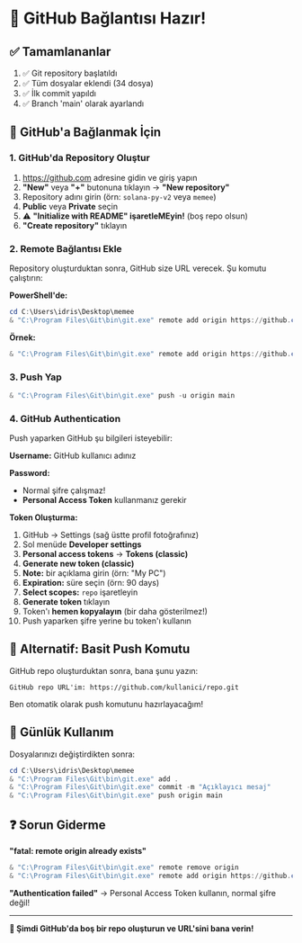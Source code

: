 # 🎉 GitHub Bağlantısı Hazır!

## ✅ Tamamlananlar

1. ✅ Git repository başlatıldı
2. ✅ Tüm dosyalar eklendi (34 dosya)
3. ✅ İlk commit yapıldı
4. ✅ Branch 'main' olarak ayarlandı

## 🔗 GitHub'a Bağlanmak İçin

### 1. GitHub'da Repository Oluştur

1. https://github.com adresine gidin ve giriş yapın
2. **"New"** veya **"+"** butonuna tıklayın → **"New repository"**
3. Repository adını girin (örn: `solana-py-v2` veya `memee`)
4. **Public** veya **Private** seçin
5. ⚠️ **"Initialize with README" işaretleMEyin!** (boş repo olsun)
6. **"Create repository"** tıklayın

### 2. Remote Bağlantısı Ekle

Repository oluşturduktan sonra, GitHub size URL verecek. Şu komutu çalıştırın:

**PowerShell'de:**
```powershell
cd C:\Users\idris\Desktop\memee
& "C:\Program Files\Git\bin\git.exe" remote add origin https://github.com/KULLANICI_ADINIZ/REPO_ADI.git
```

**Örnek:**
```powershell
& "C:\Program Files\Git\bin\git.exe" remote add origin https://github.com/idris/memee.git
```

### 3. Push Yap

```powershell
& "C:\Program Files\Git\bin\git.exe" push -u origin main
```

### 4. GitHub Authentication

Push yaparken GitHub şu bilgileri isteyebilir:

**Username:** GitHub kullanıcı adınız

**Password:** 
- Normal şifre çalışmaz! 
- **Personal Access Token** kullanmanız gerekir

**Token Oluşturma:**
1. GitHub → Settings (sağ üstte profil fotoğrafınız)
2. Sol menüde **Developer settings**
3. **Personal access tokens** → **Tokens (classic)**
4. **Generate new token (classic)**
5. **Note:** bir açıklama girin (örn: "My PC")
6. **Expiration:** süre seçin (örn: 90 days)
7. **Select scopes:** `repo` işaretleyin
8. **Generate token** tıklayın
9. Token'ı **hemen kopyalayın** (bir daha gösterilmez!)
10. Push yaparken şifre yerine bu token'ı kullanın

## 📝 Alternatif: Basit Push Komutu

GitHub repo oluşturduktan sonra, bana şunu yazın:
```
GitHub repo URL'im: https://github.com/kullanici/repo.git
```

Ben otomatik olarak push komutunu hazırlayacağım!

## 🔄 Günlük Kullanım

Dosyalarınızı değiştirdikten sonra:

```powershell
cd C:\Users\idris\Desktop\memee
& "C:\Program Files\Git\bin\git.exe" add .
& "C:\Program Files\Git\bin\git.exe" commit -m "Açıklayıcı mesaj"
& "C:\Program Files\Git\bin\git.exe" push origin main
```

## ❓ Sorun Giderme

**"fatal: remote origin already exists"**
```powershell
& "C:\Program Files\Git\bin\git.exe" remote remove origin
& "C:\Program Files\Git\bin\git.exe" remote add origin https://github.com/KULLANICI/REPO.git
```

**"Authentication failed"**
→ Personal Access Token kullanın, normal şifre değil!

---

**🎯 Şimdi GitHub'da boş bir repo oluşturun ve URL'sini bana verin!**
